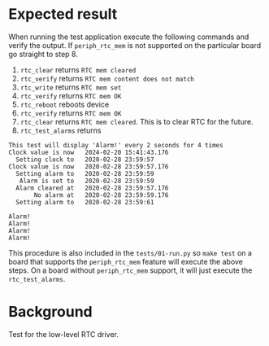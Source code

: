 Expected result
===============

When running the test application execute the following commands and verify the
output. If `periph_rtc_mem` is not supported on the particular board go straight
to step 8.

1. `rtc_clear` returns `RTC mem cleared`
2. `rtc_verify` returns `RTC mem content does not match`
3. `rtc_write` returns `RTC mem set`
4. `rtc_verify` returns `RTC mem OK`
5. `rtc_reboot` reboots device
6. `rtc_verify` returns `RTC mem OK`
7. `rtc_clear` returns `RTC mem cleared`. This is to clear RTC for the future.
8. `rtc_test_alarms` returns

```
This test will display 'Alarm!' every 2 seconds for 4 times
Clock value is now   2024-02-20 15:41:43.176
  Setting clock to   2020-02-28 23:59:57
Clock value is now   2020-02-28 23:59:57.176
  Setting alarm to   2020-02-28 23:59:59
   Alarm is set to   2020-02-28 23:59:59
  Alarm cleared at   2020-02-28 23:59:57.176
       No alarm at   2020-02-28 23:59:59.176
  Setting alarm to   2020-02-28 23:59:61

Alarm!
Alarm!
Alarm!
Alarm!
```

This procedure is also included in the `tests/01-run.py` so `make test` on a
board that supports the `periph_rtc_mem` feature will execute the above steps.
On a board without `periph_rtc_mem` support, it will just execute the
`rtc_test_alarms`.


Background
==========
Test for the low-level RTC driver.

